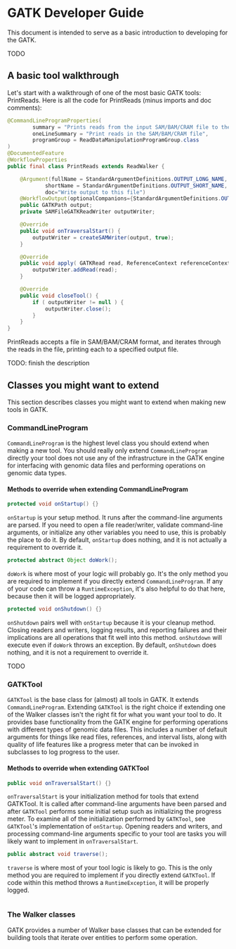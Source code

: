 # GATK Developer Guide
This document is intended to serve as a basic introduction to developing for the GATK.

TODO

## A basic tool walkthrough
Let's start with a walkthrough of one of the most basic GATK tools: PrintReads.  Here is all the code for PrintReads (minus imports and doc comments):

```java
@CommandLineProgramProperties(
        summary = "Prints reads from the input SAM/BAM/CRAM file to the SAM/BAM/CRAM file.",
        oneLineSummary = "Print reads in the SAM/BAM/CRAM file",
        programGroup = ReadDataManipulationProgramGroup.class
)
@DocumentedFeature
@WorkflowProperties
public final class PrintReads extends ReadWalker {

    @Argument(fullName = StandardArgumentDefinitions.OUTPUT_LONG_NAME,
            shortName = StandardArgumentDefinitions.OUTPUT_SHORT_NAME,
            doc="Write output to this file")
    @WorkflowOutput(optionalCompanions={StandardArgumentDefinitions.OUTPUT_INDEX_COMPANION})
    public GATKPath output;
    private SAMFileGATKReadWriter outputWriter;

    @Override
    public void onTraversalStart() {
        outputWriter = createSAMWriter(output, true);
    }

    @Override
    public void apply( GATKRead read, ReferenceContext referenceContext, FeatureContext featureContext ) {
        outputWriter.addRead(read);
    }

    @Override
    public void closeTool() {
        if ( outputWriter != null ) {
            outputWriter.close();
        }
    }
}
```

PrintReads accepts a file in SAM/BAM/CRAM format, and iterates through the reads in the file, printing each to a specified output file.

TODO: finish the description

## Classes you might want to extend
This section describes classes you might want to extend when making new tools in GATK.

### CommandLineProgram
`CommandLineProgram` is the highest level class you should extend when making a new tool.  You should really only extend `CommandLineProgram` directly your tool does not use any of the infrastructure in the GATK engine for interfacing with genomic data files and performing operations on genomic data types.

#### Methods to override when extending CommandLineProgram
```java
protected void onStartup() {}
```
`onStartup` is your setup method.  It runs after the command-line arguments are parsed.  If you need to open a file reader/writer, validate command-line arguments, or initialize any other variables you need to use, this is probably the place to do it.  By default, `onStartup` does nothing, and it is not actually a requirement to override it.

```java
protected abstract Object doWork();
```
`doWork` is where most of your logic will probably go.  It's the only method you are required to implement if you directly extend `CommandLineProgram`.  If any of your code can throw a `RuntimeException`, it's also helpful to do that here, because then it will be logged appropriately.  

```java
protected void onShutdown() {}
```
`onShutdown` pairs well with `onStartup` because it is your cleanup method.  Closing readers and writers, logging results, and reporting failures and their implications are all operations that fit well into this method.  `onShutdown` will execute even if `doWork` throws an exception.  By default, `onShutdown` does nothing, and it is not a requirement to override it.

TODO

### GATKTool
`GATKTool` is the base class for (almost) all tools in GATK.  It extends `CommandLineProgram`.  Extending `GATKTool` is the right choice if extending one of the Walker classes isn't the right fit for what you want your tool to do.  It provides base functionality from the GATK engine for performing operations with different types of genomic data files.  This includes a number of default arguments for things like read files, references, and interval lists, along with quality of life features like a progress meter that can be invoked in subclasses to log progress to the user.

#### Methods to override when extending GATKTool
```java
public void onTraversalStart() {}
```
`onTraversalStart` is your initialization method for tools that extend GATKTool.  It is called after command-line arguments have been parsed and after `GATKTool` performs some initial setup such as initializing the progress meter.  To examine all of the initialization performed by `GATKTool`, see `GATKTool`'s implementation of `onStartup`.
Opening readers and writers, and processing command-line arguments specific to your tool are tasks you will likely want to implement in `onTraversalStart`.

```java
public abstract void traverse();
```
`traverse` is where most of your tool logic is likely to go.  This is the only method you are required to implement if you directly extend `GATKTool`.  If code within this method throws a `RuntimeException`, it will be properly logged.

```java

```



### The Walker classes
GATK provides a number of Walker base classes that can be extended for building tools that iterate over entities to perform some operation.





